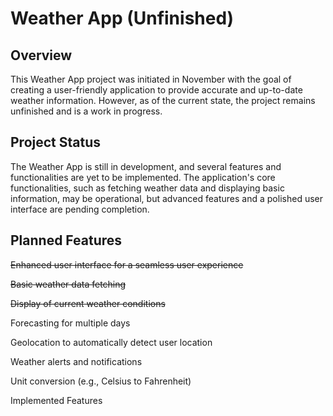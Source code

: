 # Weather App (Unfinished)

## Overview
This Weather App project was initiated in November with the goal of creating a user-friendly application
to provide accurate and up-to-date weather information.
However, as of the current state, the project remains unfinished and is a work in progress.

## Project Status

The Weather App is still in development, and several features and functionalities are yet to be implemented. The application's core functionalities, such as fetching weather data and displaying basic information, may be operational, but advanced features and a polished user interface are pending completion.

## Planned Features

~~Enhanced user interface for a seamless user experience~~

~~Basic weather data fetching~~

~~Display of current weather conditions~~

Forecasting for multiple days

Geolocation to automatically detect user location

Weather alerts and notifications

Unit conversion (e.g., Celsius to Fahrenheit)

Implemented Features


